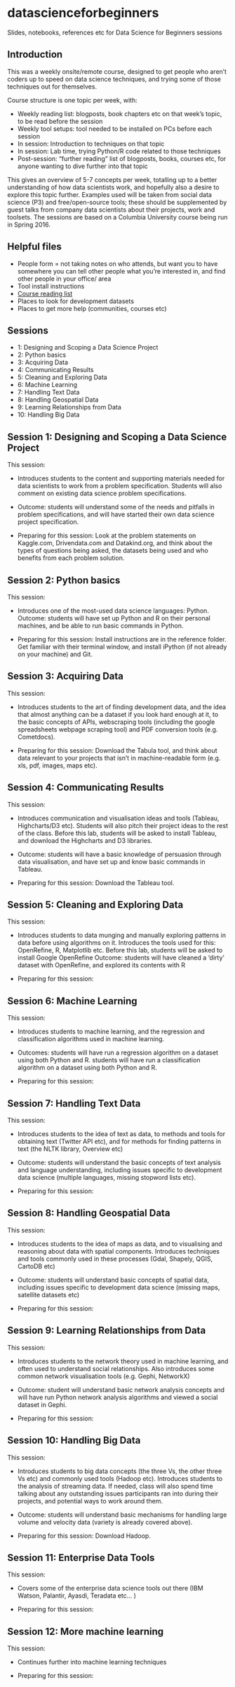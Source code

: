 # datascienceforbeginners
Slides, notebooks, references etc for Data Science for Beginners sessions

## Introduction
This was a weekly onsite/remote course, designed to get people who aren’t coders up to speed on data science techniques, and trying some of those techniques out for themselves. 

Course structure is one topic per week, with: 

* Weekly reading list: blogposts, book chapters etc on that week’s topic, to be read before the session
* Weekly tool setups: tool needed to be installed on PCs before each session
* In session: Introduction to techniques on that topic
* In session: Lab time, trying Python/R code related to those techniques
* Post-session: “further reading” list of blogposts, books, courses etc, for anyone wanting to dive further into that topic

This gives an overview of 5-7 concepts per week,  totalling up to a better understanding of how data scientists work, and hopefully also a desire to explore this topic further.  Examples used will be taken from social data science (P3) and free/open-source tools; these should be supplemented by guest talks from company data scientists about their projects, work and toolsets.  The sessions are based on a Columbia University course being run in Spring 2016.

## Helpful files

* People form = not taking notes on who attends, but want you to have somewhere you can tell other people what you’re interested in, and find other people in your office/ area
* Tool install instructions
* [Course reading list](http://htmlpreview.github.io/?https://github.com/bodacea/datascienceforbeginners/blob/master/Reference/Coursereadinglist.html)
* Places to look for development datasets
* Places to get more help (communities, courses etc)


## Sessions

* 1: Designing and Scoping a Data Science Project
* 2: Python basics
* 3: Acquiring Data
* 4: Communicating Results
* 5: Cleaning and Exploring Data
* 6: Machine Learning
* 7: Handling Text Data
* 8: Handling Geospatial Data
* 9: Learning Relationships from Data
* 10: Handling Big Data

## Session 1: Designing and Scoping a Data Science Project
This session:

* Introduces students to the content and supporting materials needed for data scientists to work from a problem specification. Students will also comment on existing data science problem specifications. 
* Outcome: students will understand some of the needs and pitfalls in problem specifications, and will have started their own data science project specification.

* Preparing for this session:
Look at the problem statements on Kaggle.com, Drivendata.com and Datakind.org, and think about the types of questions being asked, the datasets being used and who benefits from each problem solution.

## Session 2: Python basics
This session:

* Introduces one of the most-used data science languages: Python.  Outcome: students will have set up Python and R on their personal machines, and be able to run basic commands in Python.

* Preparing for this session: Install instructions are in the reference folder.  Get familiar with their terminal window, and install iPython (if not already on your machine) and Git.

## Session 3: Acquiring Data
This session:

* Introduces students to the art of finding development data, and the idea that almost anything can be a dataset if you look hard enough at it, to the basic concepts of APIs, webscraping tools (including the google spreadsheets webpage scraping tool) and PDF conversion tools (e.g. Cometdocs).

* Preparing for this session:
Download the Tabula tool, and think about data relevant to your projects that isn’t in machine-readable form (e.g. xls, pdf, images, maps etc).

## Session 4: Communicating Results
This session:

* Introduces communication and visualisation ideas and tools  (Tableau, Highcharts/D3 etc).  Students will also pitch their project ideas to the rest of the class.
Before this lab, students will be asked to install Tableau, and download the Highcharts and D3 libraries.
* Outcome: students will have a basic knowledge of persuasion through data visualisation, and have set up and know basic commands in Tableau.

* Preparing for this session:
Download the Tableau tool. 

## Session 5: Cleaning and Exploring Data
This session:

* Introduces students to data munging and manually exploring patterns in data before using algorithms on it. Introduces the tools used for this: OpenRefine, R, Matplotlib etc.
Before this lab, students will be asked to install Google OpenRefine
Outcome: students will have cleaned a ‘dirty’ dataset with OpenRefine, and explored its contents with R

* Preparing for this session:


## Session 6: Machine Learning
This session:

* Introduces students to machine learning, and the regression and classification algorithms used in machine learning. 
* Outcomes: students will have run a regression algorithm on a dataset using both Python and R. students will have run a classification algorithm on a dataset using both Python and R.

* Preparing for this session:


## Session 7: Handling Text Data
This session: 

* Introduces students to the idea of text as data, to methods and tools for obtaining text  (Twitter API etc), and for methods for finding patterns in text (the NLTK library, Overview etc)
* Outcome: students will  understand the basic concepts of text analysis and language understanding, including issues specific to development data science (multiple languages, missing stopword lists etc).

* Preparing for this session:


## Session 8: Handling Geospatial Data
This session:

* Introduces students to the idea of maps as data, and to visualising and reasoning about data with spatial components.  Introduces techniques and tools commonly used in these processes (Gdal, Shapely, QGIS, CartoDB etc)
* Outcome: students will understand basic concepts of spatial data, including issues specific to development data science (missing maps, satellite datasets etc)

* Preparing for this session:


## Session 9: Learning Relationships from Data
This session: 

* Introduces students to the network theory used in machine learning, and often used to understand social relationships.  Also introduces some common network visualisation tools (e.g. Gephi, NetworkX)
* Outcome: student will understand basic network analysis concepts and will have run Python network analysis algorithms and viewed a social dataset in Gephi.

* Preparing for this session:


## Session 10: Handling Big Data
This session: 

* Introduces students to big data concepts (the three Vs, the other three Vs etc) and commonly used tools (Hadoop etc). Introduces students to the analysis of streaming data.  If needed, class will also spend time talking about any outstanding issues participants ran into during their projects, and potential ways to work around them.
* Outcome: students will understand basic mechanisms for handling large volume and velocity data (variety is already covered above).

* Preparing for this session:
Download Hadoop.

## Session 11: Enterprise Data Tools
This session:

* Covers some of the enterprise data science tools out there (IBM Watson, Palantir, Ayasdi, Teradata etc… )

* Preparing for this session:


## Session 12: More machine learning
This session: 

* Continues further into machine learning techniques

* Preparing for this session:


